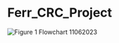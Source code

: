 # Ferr_CRC_Project
![Figure 1 Flowchart 11062023](https://github.com/XinyiShen0304/Ferr_CRC_Project/assets/54633790/40d6f865-0e48-45ec-9229-49fdfaa0a4f6)
